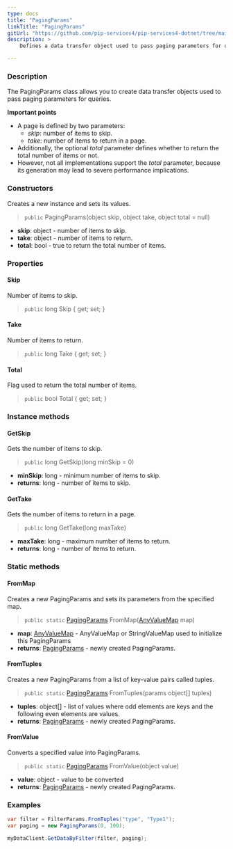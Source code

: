 ```yaml
---
type: docs
title: "PagingParams"
linkTitle: "PagingParams"
gitUrl: "https://github.com/pip-services4/pip-services4-dotnet/tree/main/pip-services4-data-dotnet"
description: > 
    Defines a data transfer object used to pass paging parameters for queries.

---
```


### Description

The PagingParams class allows you to create data transfer objects used to pass paging parameters for queries.

**Important points**

- A page is defined by two parameters:
    - *skip*: number of items to skip.
    - *take*: number of items to return in a page.
 - Additionally, the optional *total* parameter defines whether to return the total number of items or not.
 - However, not all implementations support the *total* parameter, because its generation may lead to severe performance implications.

### Constructors
Creates a new instance and sets its values.

> `public` PagingParams(object skip, object take, object total = null)

- **skip**: object - number of items to skip.
- **take**: object - number of items to return. 
- **total**: bool - true to return the total number of items.


### Properties

#### Skip
Number of items to skip.
> `public` long Skip { get; set; }

#### Take
Number of items to return. 
> `public` long Take { get; set; }

#### Total
Flag used to return the total number of items.
> `public` bool Total { get; set; }


### Instance methods

#### GetSkip
Gets the number of items to skip.

> `public` long GetSkip(long minSkip = 0)

- **minSkip**: long - minimum number of items to skip.
- **returns**: long - number of items to skip.


#### GetTake
Gets the number of items to return in a page.

> `public` long GetTake(long maxTake)

- **maxTake**: long - maximum number of items to return.
- **returns**: long - number of items to return.

### Static methods

#### FromMap
Creates a new PagingParams and sets its parameters from the specified map.

> `public static` [PagingParams]() FromMap([AnyValueMap](../any_value_map) map)

- **map**: [AnyValueMap](../any_value_map) - AnyValueMap or StringValueMap used to initialize this PagingParams
- **returns**: [PagingParams]() - newly created PagingParams.


#### FromTuples
Creates a new PagingParams from a list of key-value pairs called tuples.

> `public static` [PagingParams]() FromTuples(params object[] tuples)

- **tuples**: object[] - list of values where odd elements are keys and the following even elements are values.
- **returns**: [PagingParams]() - newly created PagingParams.


#### FromValue
Converts a specified value into PagingParams.

> `public static` [PagingParams]() FromValue(object value)

- **value**: object - value to be converted
- **returns**: [PagingParams]() - newly created PagingParams.

### Examples
```cs
var filter = FilterParams.FromTuples("type", "Type1");
var paging = new PagingParams(0, 100);

myDataClient.GetDataByFilter(filter, paging);

```

